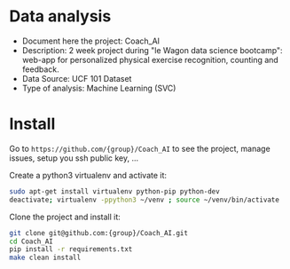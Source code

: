 # Data analysis
- Document here the project: Coach_AI
- Description: 2 week project during "le Wagon data science bootcamp": web-app for personalized physical exercise recognition, counting and feedback.  
- Data Source: UCF 101 Dataset
- Type of analysis: Machine Learning (SVC) 

# Install

Go to `https://github.com/{group}/Coach_AI` to see the project, manage issues,
setup you ssh public key, ...

Create a python3 virtualenv and activate it:

```bash
sudo apt-get install virtualenv python-pip python-dev
deactivate; virtualenv -ppython3 ~/venv ; source ~/venv/bin/activate
```

Clone the project and install it:

```bash
git clone git@github.com:{group}/Coach_AI.git
cd Coach_AI
pip install -r requirements.txt
make clean install
